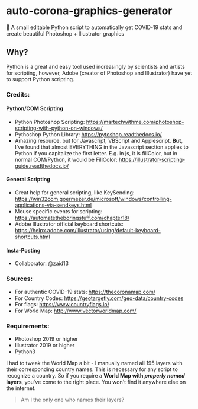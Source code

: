 # auto-corona-graphics-generator
🦠 A small editable Python script to automatically get COVID-19 stats and create beautiful Photoshop + Illustrator graphics

## Why?
Python is a great and easy tool used increasingly by scientists and artists for scripting, however, Adobe (creator of Photoshop and Illustrator) have yet to support Python scripting.

### Credits: 
#### Python/COM Scripting
- Python Photoshop Scripting: https://martechwithme.com/photoshop-scripting-with-python-on-windows/
- Pythoshop Python Library: https://pytoshop.readthedocs.io/
- Amazing resource, but for Javascript, VBScript and Applescript. **But**, I've found that almost EVERYTHING in the Javascript section applies to Python if you capitalize the first letter. E.g. in js, it is fillColor, but in normal COM/Python, it would be FillColor: 
https://illustrator-scripting-guide.readthedocs.io/

#### General Scripting
- Great help for general scripting, like KeySending: https://win32com.goermezer.de/microsoft/windows/controlling-applications-via-sendkeys.html
- Mouse specific events for scripting: https://automatetheboringstuff.com/chapter18/
- Adobe Illustrator official keyboard shortcuts: https://helpx.adobe.com/illustrator/using/default-keyboard-shortcuts.html

#### Insta-Posting
- Collaborator: @zaid13 

### Sources:
- For authentic COVID-19 stats: https://thecoronamap.com/
- For Country Codes: https://geotargetly.com/geo-data/country-codes
- For flags: https://www.countryflags.io/
- For World Map: http://www.vectorworldmap.com/

### **Requirements**:
- Photoshop 2019 or higher
- Illustrator 2019 or higher
- Python3

I had to tweak the World Map a bit - I manually named all 195 layers with their corresponding country names. This is necessary for any script to recognize a country. So if you require a **World Map with *properly named* layers**, you've come to the right place. You won't find it anywhere else on the internet.

> Am I the only one who names their layers?
  
